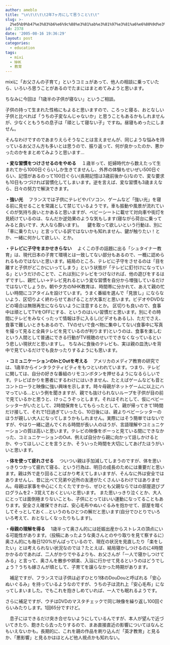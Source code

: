 ```yaml
---
author: ameblo
title: "\n\t\t\t\t2年7ヶ月にして思うこと\t\t"
slug: >-
  2%e5%b9%b47%e3%83%b6%e6%9c%88%e3%81%ab%e3%81%97%e3%81%a6%e6%80%9d%e3%81%86%e3%81%93%e3%81%a8
id: 2378
date: '2005-08-16 19:36:29'
layout: post
categories:
  - education
tags:
  - mixi
  - NHK
  - 教育
---
```


mixiに「お父さんの子育て」というコミュがあって、他人の相談に乗っていたら、いろいろ思うことがあるのでたまにはまとめてみようと思います。

ちなみに今回は「1歳半の子供が寝ない」というご相談。

子供の持って生まれた性格にもよると思いますので、ころっと寝る、おとなしい子供と比べれば「うちの子変なんじゃないか」と思うこともあるかもしれませんが、少なくともうちの息子は「頑として寝ない子」ですね。昼寝もめったにしません。

そんなわけですのであまりえらそうなことは言えませんが、同じような悩みを持っているお父さん方も多いとは思うので、振り返って、何が良かったのか、悪かったのかをまとめてみようと思います…

**・変な習慣をつけさせるのをやめる** 　１歳半って、妊婦時代から数えたって生まれてから1000日ぐらいしか生きてませんし、外界の体験もせいぜい500日ぐらい、記憶があるのって100日ぐらい(長期記憶は3歳前後から)なので、変な要求も10日もつづければ習慣化してしまいます。逆を言えば、変な習慣も3歳まえなら、日々の努力で解決できます。

**・強い光** 　フランスでは子供にテレビやパソコン、ゲームなど「強い光」を寝る前に見せることを常識として禁じているようです。車も振動や風景が流れていくのが気持ち良いとかあると思いますが、ベビーシートに載せて対向車や街灯を見続けているのは、なんだか逆効果のような気もします(寝ながら荷台に乗ってみると良いです、大人なら酔います)。 　鍵を取って欲しいという行動は、別に「車に乗りたい」と言っている訳ではないかも知れません、鍵が触りたい！とか、一緒に何かして欲しい、とか。

**・テレビに子守をまかせきらない** 　よくこの手の話題に出る「シュタイナー教育」は、現代日本の子育て環境とは一致してない部分もあるので、一概に認められるものではないと思います。結局のところ、テレビに子守をさせるのは「目を離すと子供がどこかにいってしまう」という状態が「テレビに釘付けになっている」というだけのことで、これは別にテレビをつけなければ、他の遊びをするはずですし、親忙しい→テレビ見れるという変な習慣を自分から増強しているだけではないでしょうか。朝や夕方のNHK教育は、時間帯に分かれて、あえて親の忙しい時間にコアタイムを設けています。うまく番組を選んで「見放し」にならないよう、区切りよく終わらせてあげることが大事だと思います。ビデオやDVDなどの場合は無限再生にならないように注意するとか。 区切りも良いので、食事中は頑としてTVをOFFにする、というのはいい習慣だと思います。別にその時間にテレビをみなくったって情報は手に入るし(ビデオもあるし)、ただでさえ、食事で難しいときもあるので、TVのせいで食べ物に集中してない(食事中に写真を撮って見ると全員テレビを見ているのが判ります)というのは、食事を楽しむという人間として普通にできる行動がTV視聴のせいでできなくなっているという悲しい現状だと思いますし。 ちなみに食後のテレビも、実は親の皿洗いを背中で見ているだけでも良かったりするようにも思います。

**・コミュニケーションのInとOutを考える** 　アメリカのメディア教育の研究では、1歳半からインタラクティビティをもつといわれています。つまり、テレビに関しては、自分の好きな番組のリモコンボタンを押せるようになるらしいです。テレビばかりを悪者にするわけにはいきません、たとえばゲームなども音とコントローラと映像に強い興味を示します。時々母親がネットゲームに以上にハマっている…という例を聞きますが、親でも抜けられないループを子供が目の前で見ているかと思うと、けっこうぞっとします。それはそれとして、仮にベビーシッターがいたとして、2時間保育をしてもらったとして、親が帰ってきて1時間だけ接して、それで1日過ぎていったら、10日後には、親よりベビーシッターのほうが親しい大人になってしまうかもしれません。実際にはそう簡単ではないですが、やはり一緒に遊んでくれる時間が長い人のほうが、言語理解やコミュニケーションの質は高いと思います。テレビの映像をボーっと見ている間にできなかった、コミュニケーションのOut、例えば自分から親に向かって話しかけるとか、やってほしいことを言うとか、そういった時間を大切にしてあげたほうがいいと思います。

**・体を使って疲れさせる** 　ついつい親は手加減してしまうのですが、体を思いっきりつかって疲れて寝る、という行為は、明日の成長のためには重要だと思います。親は外で走り回ることばかり考えてしまいますが、そんなに外は安全ではありませんし、昔に比べて兄弟や近所の友達がたくさんいるわけではありません。母親は家事を中心にくたくたですから、ぜひとも父親ならではの部屋遊びプログラムを2・3覚えておくといいと思います。 また思いっきり泣くとか、大人にとっては面倒極まりないことも、子供にとってはいい運動になってることもあります。安全さえ確保できれば、安心毛布やぬいぐるみを抱かせて、部屋を暗くしてそっとしておく…というのもひとつの解だと思います(自分でひとりでいろいろ考えて、おとなしくなったりもします)。

**・母親の理解を得る** 　1歳半って奥さん的には妊娠出産からストレスの頂点にいる可能性があります。（投稿にあったような奥さんとのやり取りを見て察するに）奥さん的にも毎日120%がんばっているので、現在の状況を見直したり「楽をしたい」とは考えられない状況なのでは？たとえば、結局寝かしつけるのに4時間かかるのであれば、二人がかりでやるよりも、お父さんが「一人で寝かしつけてみる」と言って、奥さんを散歩や娯楽、入浴に行かせて見るというのはどうでしょう？うちも嫁さんが頑として、子育てを譲らなかった時期があります。

　補足ですが、フランスでは子供は必ずひとり1体のDouDouと呼ばれる「安心ぬいぐるみ」を持っているようなのですが、うちの子は流れ上「安心毛布」になってしまいました。でもこれを抱きしめていれば、一人でも眠れるようです。

さらに補足ですが、ウチはDVDのマスタチェックで同じ映像を繰り返し100回ぐらいみたりします。1回65分ですけど。

　息子にはできるだけ突き合せないようにしているんですが、本人が望んで近づいてきたり、飽きたら去ったりするので、まあ直接直近の影響についてはなんともいえないかも。長期的に、これを親の作品を刷り込んだ「英才教育」と見るか、「悪影響」と見るかはほとんど他人視点かも知れない。